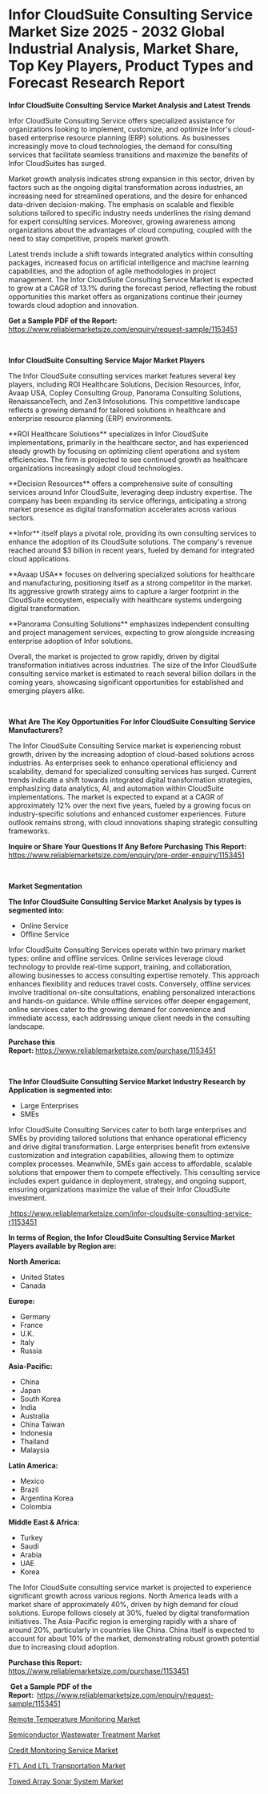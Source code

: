 <p><h1>Infor CloudSuite Consulting Service Market Size 2025 - 2032 Global Industrial Analysis, Market Share, Top Key Players, Product Types and Forecast Research Report</h1></p><p><strong>Infor CloudSuite Consulting Service Market Analysis and Latest Trends</strong></p>
<p><p>Infor CloudSuite Consulting Service offers specialized assistance for organizations looking to implement, customize, and optimize Infor's cloud-based enterprise resource planning (ERP) solutions. As businesses increasingly move to cloud technologies, the demand for consulting services that facilitate seamless transitions and maximize the benefits of Infor CloudSuites has surged.</p><p>Market growth analysis indicates strong expansion in this sector, driven by factors such as the ongoing digital transformation across industries, an increasing need for streamlined operations, and the desire for enhanced data-driven decision-making. The emphasis on scalable and flexible solutions tailored to specific industry needs underlines the rising demand for expert consulting services. Moreover, growing awareness among organizations about the advantages of cloud computing, coupled with the need to stay competitive, propels market growth.</p><p>Latest trends include a shift towards integrated analytics within consulting packages, increased focus on artificial intelligence and machine learning capabilities, and the adoption of agile methodologies in project management. The Infor CloudSuite Consulting Service Market is expected to grow at a CAGR of 13.1% during the forecast period, reflecting the robust opportunities this market offers as organizations continue their journey towards cloud adoption and innovation.</p></p>
<p><strong>Get a Sample PDF of the Report:&nbsp;</strong> <a href="https://www.reliablemarketsize.com/enquiry/request-sample/1153451?utm_campaign=2628&utm_medium=2&utm_source=Github&utm_content=ia&utm_term=11032025&utm_id=infor-cloudsuite-consulting-service">https://www.reliablemarketsize.com/enquiry/request-sample/1153451</a></p>
<p>&nbsp;</p>
<p><strong>Infor CloudSuite Consulting Service Major Market Players</strong></p>
<p><p>The Infor CloudSuite consulting services market features several key players, including ROI Healthcare Solutions, Decision Resources, Infor, Avaap USA, Copley Consulting Group, Panorama Consulting Solutions, RenaissanceTech, and Zen3 Infosolutions. This competitive landscape reflects a growing demand for tailored solutions in healthcare and enterprise resource planning (ERP) environments.</p><p>**ROI Healthcare Solutions** specializes in Infor CloudSuite implementations, primarily in the healthcare sector, and has experienced steady growth by focusing on optimizing client operations and system efficiencies. The firm is projected to see continued growth as healthcare organizations increasingly adopt cloud technologies.</p><p>**Decision Resources** offers a comprehensive suite of consulting services around Infor CloudSuite, leveraging deep industry expertise. The company has been expanding its service offerings, anticipating a strong market presence as digital transformation accelerates across various sectors. </p><p>**Infor** itself plays a pivotal role, providing its own consulting services to enhance the adoption of its CloudSuite solutions. The company's revenue reached around $3 billion in recent years, fueled by demand for integrated cloud applications.</p><p>**Avaap USA** focuses on delivering specialized solutions for healthcare and manufacturing, positioning itself as a strong competitor in the market. Its aggressive growth strategy aims to capture a larger footprint in the CloudSuite ecosystem, especially with healthcare systems undergoing digital transformation.</p><p>**Panorama Consulting Solutions** emphasizes independent consulting and project management services, expecting to grow alongside increasing enterprise adoption of Infor solutions.</p><p>Overall, the market is projected to grow rapidly, driven by digital transformation initiatives across industries. The size of the Infor CloudSuite consulting service market is estimated to reach several billion dollars in the coming years, showcasing significant opportunities for established and emerging players alike.</p></p>
<p>&nbsp;</p>
<p><strong>What Are The Key Opportunities For Infor CloudSuite Consulting Service Manufacturers?</strong></p>
<p><p>The Infor CloudSuite Consulting Service market is experiencing robust growth, driven by the increasing adoption of cloud-based solutions across industries. As enterprises seek to enhance operational efficiency and scalability, demand for specialized consulting services has surged. Current trends indicate a shift towards integrated digital transformation strategies, emphasizing data analytics, AI, and automation within CloudSuite implementations. The market is expected to expand at a CAGR of approximately 12% over the next five years, fueled by a growing focus on industry-specific solutions and enhanced customer experiences. Future outlook remains strong, with cloud innovations shaping strategic consulting frameworks.</p></p>
<p><strong>Inquire or Share Your Questions If Any Before Purchasing This Report:</strong> <a href="https://www.reliablemarketsize.com/enquiry/pre-order-enquiry/1153451?utm_campaign=2628&utm_medium=2&utm_source=Github&utm_content=ia&utm_term=11032025&utm_id=infor-cloudsuite-consulting-service">https://www.reliablemarketsize.com/enquiry/pre-order-enquiry/1153451</a></p>
<p>&nbsp;</p>
<p><strong>Market Segmentation</strong></p>
<p><strong>The Infor CloudSuite Consulting Service Market Analysis by types is segmented into:</strong></p>
<p><ul><li>Online Service</li><li>Offline Service</li></ul></p>
<p><p>Infor CloudSuite Consulting Services operate within two primary market types: online and offline services. Online services leverage cloud technology to provide real-time support, training, and collaboration, allowing businesses to access consulting expertise remotely. This approach enhances flexibility and reduces travel costs. Conversely, offline services involve traditional on-site consultations, enabling personalized interactions and hands-on guidance. While offline services offer deeper engagement, online services cater to the growing demand for convenience and immediate access, each addressing unique client needs in the consulting landscape.</p></p>
<p><strong>Purchase this Report:&nbsp;</strong><a href="https://www.reliablemarketsize.com/purchase/1153451?utm_campaign=2628&utm_medium=2&utm_source=Github&utm_content=ia&utm_term=11032025&utm_id=infor-cloudsuite-consulting-service">https://www.reliablemarketsize.com/purchase/1153451</a></p>
<p>&nbsp;</p>
<p><strong>The Infor CloudSuite Consulting Service Market Industry Research by Application is segmented into:</strong></p>
<p><ul><li>Large Enterprises</li><li>SMEs</li></ul></p>
<p><p>Infor CloudSuite Consulting Services cater to both large enterprises and SMEs by providing tailored solutions that enhance operational efficiency and drive digital transformation. Large enterprises benefit from extensive customization and integration capabilities, allowing them to optimize complex processes. Meanwhile, SMEs gain access to affordable, scalable solutions that empower them to compete effectively. This consulting service includes expert guidance in deployment, strategy, and ongoing support, ensuring organizations maximize the value of their Infor CloudSuite investment.</p></p>
<p><a href="https://www.reliablemarketsize.com/infor-cloudsuite-consulting-service-r1153451?utm_campaign=2628&utm_medium=2&utm_source=Github&utm_content=ia&utm_term=11032025&utm_id=infor-cloudsuite-consulting-service">&nbsp;https://www.reliablemarketsize.com/infor-cloudsuite-consulting-service-r1153451</a></p>
<p><strong>In terms of Region, the Infor CloudSuite Consulting Service Market Players available by Region are:</strong></p>
<p>
    <p> <strong> North America: </strong>
        <ul>
            <li>United States</li>
            <li>Canada</li>
        </ul>
        </p> 
    <p> <strong> Europe: </strong>
        <ul>
            <li>Germany</li>
            <li>France</li>
            <li>U.K.</li>
            <li>Italy</li>
            <li>Russia</li>
        </ul>
        </p> 
    <p> <strong> Asia-Pacific: </strong>
        <ul>
            <li>China</li>
            <li>Japan</li>
            <li>South Korea</li>
            <li>India</li>
            <li>Australia</li>
            <li>China Taiwan</li>
            <li>Indonesia</li>
            <li>Thailand</li>
            <li>Malaysia</li>
        </ul>
        </p> 
    <p> <strong> Latin America: </strong>
        <ul>
            <li>Mexico</li>
            <li>Brazil</li>
            <li>Argentina Korea</li>
            <li>Colombia</li>
        </ul>
        </p> 
    <p> <strong> Middle East & Africa: </strong>
        <ul>
            <li>Turkey</li>
            <li>Saudi</li>
            <li>Arabia</li>
            <li>UAE</li>
            <li>Korea</li>
        </ul>
    </p>
    </p>
<p><p>The Infor CloudSuite consulting service market is projected to experience significant growth across various regions. North America leads with a market share of approximately 40%, driven by high demand for cloud solutions. Europe follows closely at 30%, fueled by digital transformation initiatives. The Asia-Pacific region is emerging rapidly with a share of around 20%, particularly in countries like China. China itself is expected to account for about 10% of the market, demonstrating robust growth potential due to increasing cloud adoption.</p></p>
<p><strong>Purchase this Report: </strong><a href="https://www.reliablemarketsize.com/purchase/1153451?utm_campaign=2628&utm_medium=2&utm_source=Github&utm_content=ia&utm_term=11032025&utm_id=infor-cloudsuite-consulting-service">https://www.reliablemarketsize.com/purchase/1153451</a></p>
<p>&nbsp;<strong>Get a Sample PDF of the Report:&nbsp;&nbsp;</strong><a href="https://www.reliablemarketsize.com/enquiry/request-sample/1153451?utm_campaign=2628&utm_medium=2&utm_source=Github&utm_content=ia&utm_term=11032025&utm_id=infor-cloudsuite-consulting-service">https://www.reliablemarketsize.com/enquiry/request-sample/1153451</a></p>
<p><strong></strong></p>
<p><p><a href="https://github.com/rosalinebhakta48/Market-Research-Report-List-1/blob/main/remote-temperature-monitoring-market.md?utm_campaign=2628&utm_medium=2&utm_source=Github&utm_content=ia&utm_term=11032025&utm_id=infor-cloudsuite-consulting-service">Remote Temperature Monitoring Market</a></p><p><a href="https://github.com/hedbomkrahe/Market-Research-Report-List-1/blob/main/semiconductor-wastewater-treatment-market.md?utm_campaign=2628&utm_medium=2&utm_source=Github&utm_content=ia&utm_term=11032025&utm_id=infor-cloudsuite-consulting-service">Semiconductor Wastewater Treatment Market</a></p><p><a href="https://github.com/darenph8er/Market-Research-Report-List-1/blob/main/credit-monitoring-service-market.md?utm_campaign=2628&utm_medium=2&utm_source=Github&utm_content=ia&utm_term=11032025&utm_id=infor-cloudsuite-consulting-service">Credit Monitoring Service Market</a></p><p><a href="https://github.com/nkbaroga/Market-Research-Report-List-1/blob/main/ftl-and-ltl-transportation-market.md?utm_campaign=2628&utm_medium=2&utm_source=Github&utm_content=ia&utm_term=11032025&utm_id=infor-cloudsuite-consulting-service">FTL And LTL Transportation Market</a></p><p><a href="https://github.com/lateshab69/Market-Research-Report-List-1/blob/main/towed-array-sonar-system-market.md?utm_campaign=2628&utm_medium=2&utm_source=Github&utm_content=ia&utm_term=11032025&utm_id=infor-cloudsuite-consulting-service">Towed Array Sonar System Market</a></p></p>